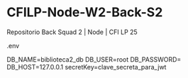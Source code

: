 # CFILP-Node-W2-Back-S2
Repositorio Back Squad 2 | Node | CFI LP 25


.env

DB_NAME=biblioteca2_db
DB_USER=root
DB_PASSWORD=
DB_HOST=127.0.0.1
secretKey=clave_secreta_para_jwt